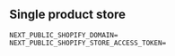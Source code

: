 ## Single product store

```.env
NEXT_PUBLIC_SHOPIFY_DOMAIN=
NEXT_PUBLIC_SHOPIFY_STORE_ACCESS_TOKEN=
```
